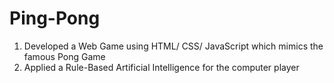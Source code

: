 # Ping-Pong

1. Developed a Web Game using HTML/ CSS/ JavaScript which mimics the famous Pong Game
2. Applied a Rule-Based Artificial Intelligence for the computer player
